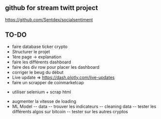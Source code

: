 ## github for stream twitt project
https://github.com/Sentdex/socialsentiment


## TO-DO
* faire database ticker crypto
* Structurer le projet 
* 1ère page -> explanation
* faire les différents dashboard
* faire des div row pour placer les dashboard
* corriger le beug du début
* Live update => https://dash.plotly.com/live-updates
* faire un scrapper de coinmarketcap
- utiliser selenium + scrap html
* augmenter la vitesse de loading
* ML Model 
-- data
-- trouver les indicateurs
-- cleaning data
-- tester les différents algos sur bitcoin
-- tester sur les autres cryptos